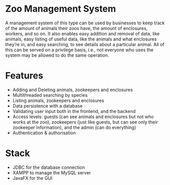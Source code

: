 # Zoo Management System

A management system of this type can be
used by businesses to keep track of the
amount of animals their zoos have, the
amount of enclosures, workers, and so on. It
also enables easy addition and removal of
data, like animals, easy listing of useful data,
like the animals and what enclosures they’re
in, and easy searching, to see details about a
particular animal. All of this can be served on
a privilege basis, i.e., not everyone who uses
the system may be allowed to do the same
operation.

# Features

- Adding and Deleting animals, zookeepers and enclosures
- Multithreaded searching by species
- Listing animals, zookeepers and enclosures
- Data persistence with a database
- Validating user input both in the frontend, and the backend
- Access levels: guests (can see animals and enclosures but not who works at the zoo), zookeepers (just like guests, but can see only their zookeeper information), and the admin (can do everything)
- Authentication & authorisation

# Stack

- JDBC for the database connection
- XAMPP to manage the MySQL server
- JavaFX for the GUI
